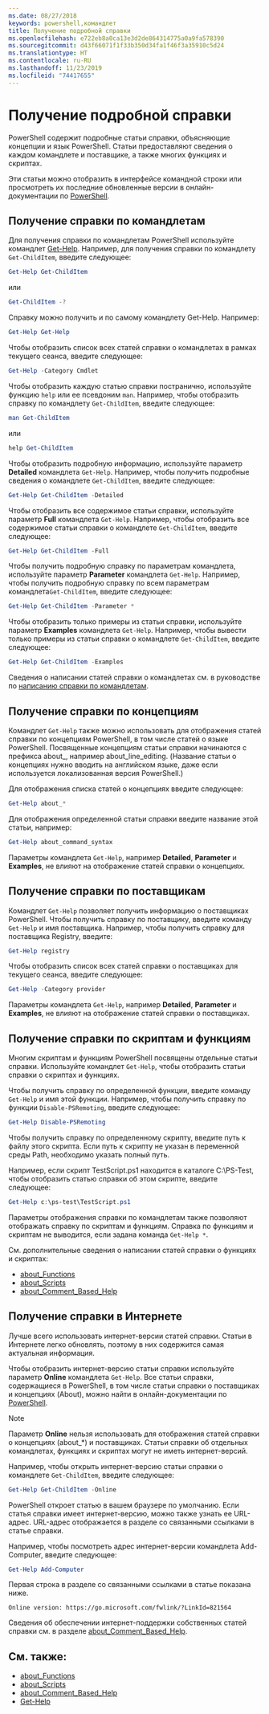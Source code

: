 ```yaml
---
ms.date: 08/27/2018
keywords: powershell,командлет
title: Получение подробной справки
ms.openlocfilehash: e722eb8a0ca13e3d2de864314775a0a9fa578390
ms.sourcegitcommit: d43f66071f1f33b350d34fa1f46f3a35910c5d24
ms.translationtype: HT
ms.contentlocale: ru-RU
ms.lasthandoff: 11/23/2019
ms.locfileid: "74417655"
---
```

# <a name="getting-detailed-help-information"></a>Получение подробной справки

PowerShell содержит подробные статьи справки, объясняющие концепции и язык PowerShell. Статьи предоставляют сведения о каждом командлете и поставщике, а также многих функциях и скриптах.

Эти статьи можно отобразить в интерфейсе командной строки или просмотреть их последние обновленные версии в онлайн-документации по [PowerShell](/powershell/scripting/overview).

## <a name="getting-help-for-cmdlets"></a>Получение справки по командлетам

Для получения справки по командлетам PowerShell используйте командлет [Get-Help](/powershell/module/microsoft.powershell.core/Get-Help). Например, для получения справки по командлету `Get-ChildItem`, введите следующее:

```powershell
Get-Help Get-ChildItem
```

или

```powershell
Get-ChildItem -?
```

Справку можно получить и по самому командлету Get-Help. Например:

```powershell
Get-Help Get-Help
```

Чтобы отобразить список всех статей справки о командлетах в рамках текущего сеанса, введите следующее:

```powershell
Get-Help -Category Cmdlet
```

Чтобы отобразить каждую статью справки постранично, используйте функцию `help` или ее псевдоним `man`.
Например, чтобы отобразить справку по командлету `Get-ChildItem`, введите следующее:

```powershell
man Get-ChildItem
```

или

```powershell
help Get-ChildItem
```

Чтобы отобразить подробную информацию, используйте параметр **Detailed** командлета `Get-Help`. Например, чтобы получить подробные сведения о командлете `Get-ChildItem`, введите следующее:

```powershell
Get-Help Get-ChildItem -Detailed
```

Чтобы отобразить все содержимое статьи справки, используйте параметр **Full** командлета `Get-Help`. Например, чтобы отобразить все содержимое статьи справки о командлете `Get-ChildItem`, введите следующее:

```powershell
Get-Help Get-ChildItem -Full
```

Чтобы получить подробную справку по параметрам командлета, используйте параметр **Parameter** командлета `Get-Help`. Например, чтобы получить подробную справку по всем параметрам командлета`Get-ChildItem`, введите следующее:

```powershell
Get-Help Get-ChildItem -Parameter *
```

Чтобы отобразить только примеры из статьи справки, используйте параметр **Examples** командлета `Get-Help`.
Например, чтобы вывести только примеры из статьи справки о командлете `Get-ChildItem`, введите следующее:

```powershell
Get-Help Get-ChildItem -Examples
```

Сведения о написании статей справки о командлетах см. в руководстве по [написанию справки по командлетам](/powershell/scripting/developer/help/writing-help-for-windows-powershell-cmdlets).

## <a name="getting-conceptual-help"></a>Получение справки по концепциям

Командлет `Get-Help` также можно использовать для отображения статей справки по концепциям PowerShell, в том числе статей о языке PowerShell. Посвященные концепциям статьи справки начинаются с префикса about_, например about_line_editing. (Название статьи о концепциях нужно вводить на английском языке, даже если используется локализованная версия PowerShell.)

Для отображения списка статей о концепциях введите следующее:

```powershell
Get-Help about_*
```

Для отображения определенной статьи справки введите название этой статьи, например:

```powershell
Get-Help about_command_syntax
```

Параметры командлета `Get-Help`, например **Detailed**, **Parameter** и **Examples**, не влияют на отображение статей справки о концепциях.

## <a name="getting-help-about-providers"></a>Получение справки по поставщикам

Командлет `Get-Help` позволяет получить информацию о поставщиках PowerShell. Чтобы получить справку по поставщику, введите команду `Get-Help` и имя поставщика. Например, чтобы получить справку для поставщика Registry, введите:

```powershell
Get-Help registry
```

Чтобы отобразить список всех статей справки о поставщиках для текущего сеанса, введите следующее:

```powershell
Get-Help -Category provider
```

Параметры командлета `Get-Help`, например **Detailed**, **Parameter** и **Examples**, не влияют на отображение статей справки о поставщиках.

## <a name="getting-help-about-scripts-and-functions"></a>Получение справки по скриптам и функциям

Многим скриптам и функциям PowerShell посвящены отдельные статьи справки. Используйте командлет `Get-Help`, чтобы отобразить статьи справки о скриптах и функциях.

Чтобы получить справку по определенной функции, введите команду `Get-Help` и имя этой функции. Например, чтобы получить справку по функции `Disable-PSRemoting`, введите следующее:

```powershell
Get-Help Disable-PSRemoting
```

Чтобы получить справку по определенному скрипту, введите путь к файлу этого скрипта. Если путь к скрипту не указан в переменной среды Path, необходимо указать полный путь.

Например, если скрипт TestScript.ps1 находится в каталоге C:\\PS-Test, чтобы отобразить статью справки об этом скрипте, введите следующее:

```powershell
Get-Help c:\ps-test\TestScript.ps1
```

Параметры отображения справки по командлетам также позволяют отображать справку по скриптам и функциям. Справка по функциям и скриптам не выводится, если задана команда `Get-Help *`.

См. дополнительные сведения о написании статей справки о функциях и скриптах:

- [about_Functions](/powershell/module/microsoft.powershell.core/about/about_functions)
- [about_Scripts](/powershell/module/microsoft.powershell.core/about/about_scripts)
- [about_Comment_Based_Help](/powershell/module/microsoft.powershell.core/about/about_comment_based_help)

## <a name="getting-help-online"></a>Получение справки в Интернете

Лучше всего использовать интернет-версии статей справки. Статьи в Интернете легко обновлять, поэтому в них содержится самая актуальная информация.

Чтобы отобразить интернет-версию статьи справки используйте параметр **Online** командлета `Get-Help`. Все статьи справки, содержащиеся в PowerShell, в том числе статьи справки о поставщиках и концепциях (About), можно найти в онлайн-документации по [PowerShell](/powershell/scripting/powershell-scripting).

> [!NOTE]
> Параметр **Online** нельзя использовать для отображения статей справки о концепциях (about_\*) и поставщиках.
> Статьи справки об отдельных командлетах, функциях и скриптах могут не иметь интернет-версий.

Например, чтобы открыть интернет-версию статьи справки о командлете `Get-ChildItem`, введите следующее:

```powershell
Get-Help Get-ChildItem -Online
```

PowerShell откроет статью в вашем браузере по умолчанию. Если статья справки имеет интернет-версию, можно также узнать ее URL-адрес. URL-адрес отображается в разделе со связанными ссылками в статье справки.

Например, чтобы посмотреть адрес интернет-версии командлета Add-Computer, введите следующее:

```powershell
Get-Help Add-Computer
```

Первая строка в разделе со связанными ссылками в статье показана ниже.

```Output
Online version: https://go.microsoft.com/fwlink/?LinkId=821564
```

Сведения об обеспечении интернет-поддержки собственных статей справки см. в разделе [about_Comment_Based_Help](/powershell/module/microsoft.powershell.core/about/about_comment_based_help).

## <a name="see-also"></a>См. также:

- [about_Functions](/powershell/module/microsoft.powershell.core/about/about_functions)
- [about_Scripts](/powershell/module/microsoft.powershell.core/about/about_scripts)
- [about_Comment_Based_Help](/powershell/module/microsoft.powershell.core/about/about_comment_based_help)
- [Get-Help](/powershell/module/microsoft.powershell.core/get-help)
